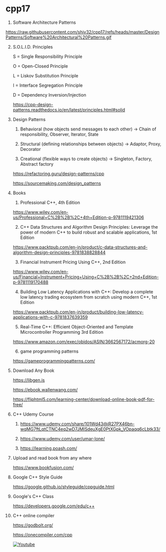 # cpp17

1. Software Architecture Patterns

https://raw.githubusercontent.com/shiv32/cpp17/refs/heads/master/DesignPatterns/Software%20Architectural%20Patterns.gif
  
2. S.O.L.I.D. Principles

    S = Single Responsibility Principle
    
    O = Open-Closed Principle
    
    L = Liskov Substitution Principle
    
    I = Interface Segregation Principle
    
    D = Dependency Inversion/Injection

    https://cpp-design-patterns.readthedocs.io/en/latest/principles.html#solid

3. Design Patterns

    1. Behavioral (how objects send messages to each other) ->  Chain of responsibility, Observer, Iterator, State
    
    2. Structural (defining relationships between objects) -> Adaptor, Proxy, Decorator
    
    3. Creational (flexible ways to create objects) ->  Singleton, Factory, Abstract factory

    https://refactoring.guru/design-patterns/cpp

    https://sourcemaking.com/design_patterns

4. Books

    1. Professional C++, 4th Edition
    
    https://www.wiley.com/en-us/Professional+C%2B%2B%2C+4th+Edition-p-9781119421306

    2. C++ Data Structures and Algorithm Design Principles: Leverage the power of modern C++ to build robust and scalable applications, 1st Edition
  
    https://www.packtpub.com/en-in/product/c-data-structures-and-algorithm-design-principles-9781838828844
    
    3. Financial Instrument Pricing Using C++, 2nd Edition
    
    https://www.wiley.com/en-us/Financial+Instrument+Pricing+Using+C%2B%2B%2C+2nd+Edition-p-9781119170488
    
    4. Building Low Latency Applications with C++: Develop a complete low latency trading ecosystem from scratch using modern C++, 1st Edition
    
    https://www.packtpub.com/en-in/product/building-low-latency-applications-with-c-9781837639359
    
    5. Real-Time C++: Efficient Object-Oriented and Template Microcontroller Programming 3rd Edition
    
    https://www.amazon.com/exec/obidos/ASIN/3662567172/acmorg-20

    6. game programming patterns
       
    https://gameprogrammingpatterns.com/
   

5. Download Any Book

    https://libgen.is

    https://ebook.wallenwang.com/

    https://fliphtml5.com/learning-center/download-online-book-pdf-for-free/

6. C++ Udemy Course

    1. https://www.udemy.com/share/101Wd43@iR27PX46bn-wqMG7ftLqtCTNC4eq2wD7JMISdeuXgE0PtXGpk_VOpaqq6cLbtk33/
    
    2. https://www.udemy.com/user/umar-lone/
    
    3. https://learning.poash.com/

7. Upload and read book from any where

    https://www.bookfusion.com/

8. Google C++ Style Guide

    https://google.github.io/styleguide/cppguide.html

9. Google's C++ Class

    https://developers.google.com/edu/c++

10. C++ online compiler

    https://godbolt.org/

    https://onecompiler.com/cpp


    [![Youtube](https://img.shields.io/badge/YouTube-red?style=for-the-badge&logo=youtube&logoColor=white)](https://www.youtube.com/@ShivMLinux)
